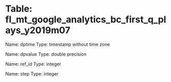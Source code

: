 Table: fl_mt_google_analytics_bc_first_q_plays_y2019m07
=======================================================

Name: dptime
Type: timestamp without time zone

Name: dpvalue
Type: double precision

Name: ref_id
Type: integer

Name: step
Type: integer

